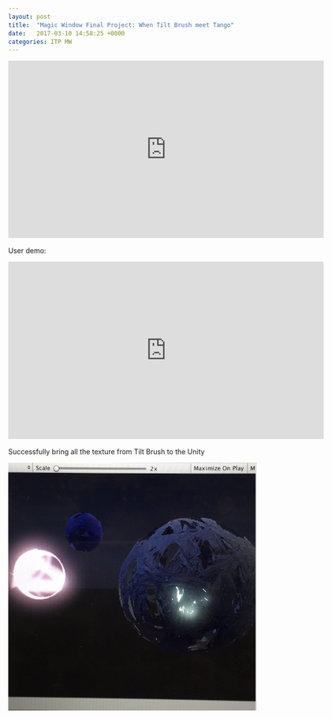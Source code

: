 ```yaml
---
layout: post
title:  "Magic Window Final Project: When Tilt Brush meet Tango"
date:   2017-03-10 14:58:25 +0000
categories: ITP MW
---
```






<iframe src="https://player.vimeo.com/video/209280491" width="640" height="360" frameborder="0" webkitallowfullscreen mozallowfullscreen allowfullscreen></iframe>




User demo:



<iframe src="https://player.vimeo.com/video/209280539" width="640" height="360" frameborder="0" webkitallowfullscreen mozallowfullscreen allowfullscreen></iframe>



Successfully bring all the texture from Tilt Brush to the Unity 



![S17](/pics/S17-MW-t&t.png)





